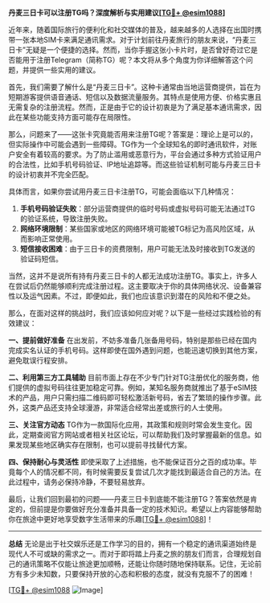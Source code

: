 **丹麦三日卡可以注册TG吗？深度解析与实用建议[[TG💪+ @esim1088](https://t.me/s/esim1088)]**

近年来，随着国际旅行的便利化和社交媒体的普及，越来越多的人选择在出国时携带一张本地SIM卡来满足通讯需求。对于计划前往丹麦旅行的朋友来说，“丹麦三日卡”无疑是一个便捷的选择。然而，当你手握这张小卡片时，是否曾好奇过它是否能用于注册Telegram（简称TG）呢？本文将从多个角度为你详细解答这个问题，并提供一些实用的建议。

首先，我们需要了解什么是“丹麦三日卡”。这种卡通常由当地运营商提供，旨在为短期游客提供语音通话、短信以及数据流量服务。其特点是使用方便、价格实惠且无需复杂的注册流程。然而，正是由于它的设计初衷是为了满足基本通讯需求，因此在某些功能支持方面可能存在局限性。

那么，问题来了——这张卡究竟能否用来注册TG呢？答案是：理论上是可以的，但实际操作中可能会遇到一些障碍。TG作为一个全球知名的即时通讯软件，对账户安全有着较高的要求。为了防止滥用或恶意行为，平台会通过多种方式验证用户的合法性，比如手机号码验证、IP地址追踪等。而这些验证机制可能与丹麦三日卡的设计初衷并不完全匹配。

具体而言，如果你尝试用丹麦三日卡注册TG，可能会面临以下几种情况：
1. **手机号码验证失败**：部分运营商提供的临时号码或虚拟号码可能无法通过TG的验证系统，导致注册失败。
2. **网络环境限制**：某些国家或地区的网络环境可能被TG标记为高风险区域，从而影响正常使用。
3. **短信接收困难**：由于三日卡的资费限制，用户可能无法及时接收到TG发送的验证码短信。

当然，这并不是说所有持有丹麦三日卡的人都无法成功注册TG。事实上，许多人在尝试后仍然能够顺利完成注册过程。这主要取决于你的具体网络状况、设备兼容性以及运气因素。不过，即便如此，我们也应该意识到潜在的风险和不便之处。

那么，在面对这样的挑战时，我们应该如何应对呢？以下是一些经过实践检验的有效建议：

**一、提前做好准备**
在出发前，不妨多准备几张备用号码，特别是那些已经在国内完成实名认证的手机号码。这样即使在国外遇到问题，也能迅速切换到其他方案，避免耽误行程安排。

**二、利用第三方工具辅助**
目前市面上存在不少专门针对TG注册优化的服务商，他们提供的虚拟号码往往更加稳定可靠。例如，某知名服务商就推出了基于eSIM技术的产品，用户只需扫描二维码即可轻松激活新号码，省去了繁琐的操作步骤。此外，这类产品还支持全球漫游，非常适合经常出差或旅行的人士使用。

**三、关注官方动态**
TG作为一款国际化应用，其政策和规则时常会发生变化。因此，定期查阅官方网站或者相关社区论坛，可以帮助我们及时掌握最新的信息。如果发现某些地区确实存在限制，也可以提前寻找替代方案。

**四、保持耐心与灵活性**
即使采取了上述措施，也不能保证百分之百的成功率。毕竟每个人的情况都不同，有时候需要反复尝试几次才能找到最适合自己的方法。在此过程中，请务必保持冷静，不要轻易放弃。

最后，让我们回到最初的问题——丹麦三日卡到底能不能注册TG？答案依然是肯定的，但前提是你要做好充分准备并具备一定的技术知识。希望以上内容能够帮助你在旅途中更好地享受数字生活带来的乐趣[[TG💪+ @esim1088](https://t.me/s/esim1088)]！

---

**总结**
无论是出于社交娱乐还是工作学习的目的，拥有一个稳定的通讯渠道始终是现代人不可或缺的需求之一。而对于即将踏上丹麦之旅的朋友们而言，合理规划自己的通讯策略不仅能让旅途更加顺畅，还能让你随时随地保持联系。记住，无论前方有多少未知数，只要保持开放的心态和积极的态度，就没有克服不了的困难！

[[TG💪+ @esim1088](https://t.me/s/esim1088) ![Image](https://i.postimg.cc/4NQfJmqS/Snipaste-2025-05-13-00-14-12.png)]